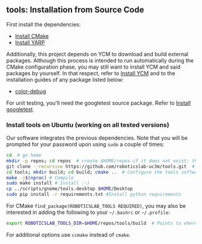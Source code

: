 ## tools: Installation from Source Code

First install the dependencies:
- [Install CMake](https://github.com/roboticslab-uc3m/installation-guides/blob/master/install-cmake.md)
- [Install YARP](https://github.com/roboticslab-uc3m/installation-guides/blob/master/install-yarp.md)

Additionally, this project depends on YCM to download and build external packages. Although this process is intended to run automatically during the CMake configuration phase, you may still want to install YCM and said packages by yourself. In that respect, refer to [Install YCM](https://github.com/roboticslab-uc3m/installation-guides/blob/master/install-ycm.md) and to the installation guides of any package listed below:

- [color-debug](https://github.com/roboticslab-uc3m/color-debug)

For unit testing, you'll need the googletest source package. Refer to [Install googletest](https://github.com/roboticslab-uc3m/installation-guides/blob/master/install-googletest.md).

### Install tools on Ubuntu (working on all tested versions)

Our software integrates the previous dependencies. Note that you will be prompted for your password upon using `sudo` a couple of times:

```bash
cd  # go home
mkdir -p repos; cd repos  # create $HOME/repos if it does not exist; then, enter it
git clone --recursive https://github.com/roboticslab-uc3m/tools.git  # Download tools software from the repository; Use --recursive to get embedded repositories (technically, git submodules)
cd tools; mkdir build; cd build; cmake ..  # Configure the tools software
make -j$(nproc) # Compile
sudo make install # Install :-)
cp ../scripts/gnome/tools.desktop $HOME/Desktop
sudo pip install -r requirements.txt #Install python requirements
```

For CMake `find_package(ROBOTICSLAB_TOOLS REQUIRED)`, you may also be interested in adding the following to your `~/.bashrc` or `~/.profile`:
```bash
export ROBOTICSLAB_TOOLS_DIR=$HOME/repos/tools/build  # Points to where TEOConfig.cmake is generated upon running CMake
```

For additional options use `ccmake` instead of `cmake`.

